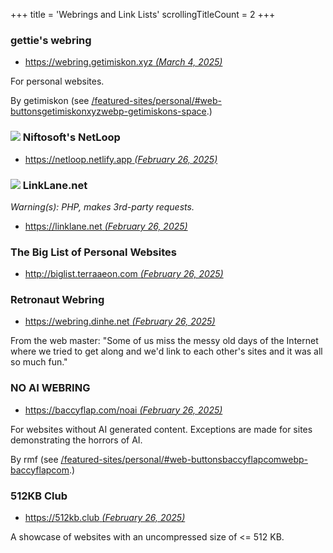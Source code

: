 +++
title               = 'Webrings and Link Lists'
scrollingTitleCount = 2
+++

### gettie's webring

- [https://webring.getimiskon.xyz *(March 4, 2025)*](https://webring.getimiskon.xyz)

For personal websites.

By getimiskon (see
[/featured-sites/personal/#web-buttonsgetimiskonxyzwebp-getimiskons-space](/featured-sites/personal/#web-buttonsgetimiskonxyzwebp-getimiskons-space).)

### ![](/web-buttons/netloop.netlify.app.webp) Niftosoft's NetLoop

- [https://netloop.netlify.app *(February 26, 2025)*](https://netloop.netlify.app)

### ![](/web-buttons/linklane.net.webp) LinkLane.net

*Warning(s): PHP, makes 3rd-party requests.*

- [https://linklane.net *(February 26, 2025)*](https://linklane.net)

### The Big List of Personal Websites

- [http://biglist.terraaeon.com *(February 26, 2025)*](http://biglist.terraaeon.com)

### Retronaut Webring

- [https://webring.dinhe.net *(February 26, 2025)*](https://webring.dinhe.net)

From the web master: "Some of us miss the messy old days of the Internet where
we tried to get along and we'd link to each other's sites and it was all so much
fun."

### NO AI WEBRING

- [https://baccyflap.com/noai *(February 26, 2025)*](https://baccyflap.com/noai)

For websites without AI generated content. Exceptions are made for sites
demonstrating the horrors of AI.

By rmf (see
[/featured-sites/personal/#web-buttonsbaccyflapcomwebp-baccyflapcom](/featured-sites/personal/#web-buttonsbaccyflapcomwebp-baccyflapcom).)

### 512KB Club

- [https://512kb.club *(February 26, 2025)*](https://512kb.club)

A showcase of websites with an uncompressed size of <= 512 KB.
